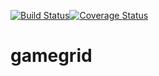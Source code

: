 [![Build Status](https://travis-ci.org/tfpractice/gamegrid.svg?branch=master)](https://travis-ci.org/tfpractice/gamegrid)[![Coverage Status](https://coveralls.io/repos/github/tfpractice/gamegrid/badge.svg?branch=master)](https://coveralls.io/github/tfpractice/gamegrid?branch=master)

# gamegrid
